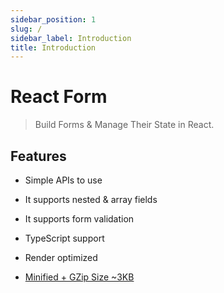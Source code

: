 ```yaml
---
sidebar_position: 1
slug: /
sidebar_label: Introduction
title: Introduction
---
```


# React Form

> Build Forms & Manage Their State in React.

## Features

- Simple APIs to use

- It supports nested & array fields

- It supports form validation

- TypeScript support

- Render optimized

- <a href="https://bundlephobia.com/package/@open-tech-world/react-form">Minified + GZip Size ~3KB</a>
